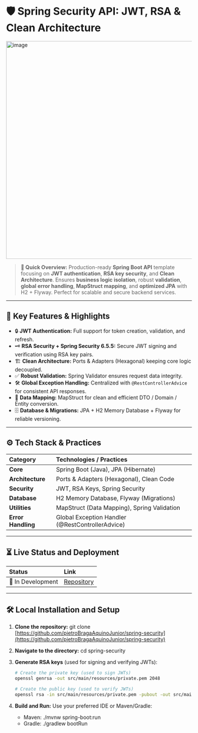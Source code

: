 # 🛡️ Spring Security API: JWT, RSA & Clean Architecture

<img width="938" height="592" alt="image" src="https://github.com/user-attachments/assets/e6a94cab-3e92-473a-9150-bb26bca0ddd5" />

> **💬 Quick Overview:**
> Production-ready **Spring Boot API** template focusing on **JWT authentication**, **RSA key security**, and **Clean Architecture**. Ensures **business logic isolation**, robust **validation**, **global error handling**, **MapStruct mapping**, and **optimized JPA** with H2 + Flyway. Perfect for scalable and secure backend services.

---

## 🧩 Key Features & Highlights

* 🔒 **JWT Authentication:** Full support for token creation, validation, and refresh.
* 🗝️ **RSA Security + Spring Security 6.5.5:** Secure JWT signing and verification using RSA key pairs.
* 🏗️ **Clean Architecture:** Ports & Adapters (Hexagonal) keeping core logic decoupled.
* ✅ **Robust Validation:** Spring Validator ensures request data integrity.
* 🛠️ **Global Exception Handling:** Centralized with `@RestControllerAdvice` for consistent API responses.
* 🔄 **Data Mapping:** MapStruct for clean and efficient DTO / Domain / Entity conversion.
* 🗄️ **Database & Migrations:** JPA + H2 Memory Database + Flyway for reliable versioning.

---

## ⚙️ Tech Stack & Practices

| Category           | Technologies / Practices                         |
| :----------------- | :----------------------------------------------- |
| **Core**           | Spring Boot (Java), JPA (Hibernate)              |
| **Architecture**   | Ports & Adapters (Hexagonal), Clean Code         |
| **Security**       | JWT, RSA Keys, Spring Security                   |
| **Database**       | H2 Memory Database, Flyway (Migrations)          |
| **Utilities**      | MapStruct (Data Mapping), Spring Validation      |
| **Error Handling** | Global Exception Handler (@RestControllerAdvice) |

---

## ⏳ Live Status and Deployment

| Status            | Link                                                                     |
| :---------------- | :----------------------------------------------------------------------- |
| 🚧 In Development | [Repository](https://github.com/pietroBragaAquinoJunior/spring-security) |

---

## 🛠 Local Installation and Setup

1. **Clone the repository:**
   git clone [https://github.com/pietroBragaAquinoJunior/spring-security](https://github.com/pietroBragaAquinoJunior/spring-security)

2. **Navigate to the directory:**
   cd spring-security

3. **Generate RSA keys** (used for signing and verifying JWTs):

   ```bash
   # Create the private key (used to sign JWTs)
   openssl genrsa -out src/main/resources/private.pem 2048

   # Create the public key (used to verify JWTs)
   openssl rsa -in src/main/resources/private.pem -pubout -out src/main/resources/public.pem
   ```

4. **Build and Run:** Use your preferred IDE or Maven/Gradle:

   * Maven: ./mvnw spring-boot:run
   * Gradle: ./gradlew bootRun


